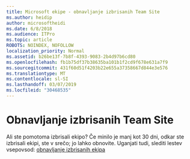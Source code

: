 ```yaml
---
title: Microsoft ekipe - obnavljanje izbrisanih Team Site
ms.author: heidip
author: microsoftheidi
ms.date: 6/8/2018
ms.audience: ITPro
ms.topic: article
ROBOTS: NOINDEX, NOFOLLOW
localization_priority: Normal
ms.assetid: b26be13f-7b8f-4393-9083-2b4d97b6cd80
ms.openlocfilehash: fb1b75df37b38635ba101b1f2cd9f678e631a7f9
ms.sourcegitcommit: 431f60d51f4203b22e655a37358667d844e3e576
ms.translationtype: MT
ms.contentlocale: sl-SI
ms.lasthandoff: 03/07/2019
ms.locfileid: "30468535"
---
```

# <a name="restoring-a-deleted-team-site"></a>Obnavljanje izbrisanih Team Site

Ali ste pomotoma izbrisali ekipo? Če minilo je manj kot 30 dni, odkar ste izbrisali ekipi, ste v srečo; jo lahko obnovite. Uganjati tudi, slediti lestev vsepovsod: [obnavljanje izbrisanih ekipa](https://blogs.technet.microsoft.com/skypehybridguy/2017/07/23/restoring-a-deleted-team-in-microsoft-teams/)
  

